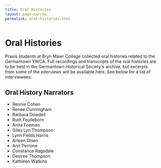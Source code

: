 ```yaml
---
title: Oral Histories
layout: page-narrow
permalink: oral-histories.html
---
```


# Oral Histories

Praxis students at Bryn Mawr College collected oral histories related to the Germantown YWCA. Full recordings and transcripts of the oral histories are to be held in the Germantown Historical Society's archive, but excerpts from some of the interviews will be available here. See below for a list of interviewees.

## Oral History Narrators

- Rennie Cohen
- Renee Cunningham
- Barbara Dowdell
- Ruth Feulleborn
- Anita Foeman
- Giles Lyn Thompson
- Lynn Fields Harris
- Arleen Olsen
- Ann Perrone
- Constance Ragsdale
- Desiree Thompson
- Kathleen Watkins